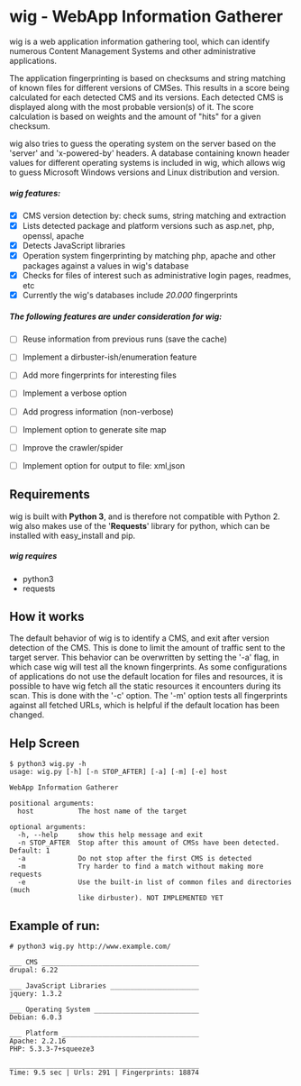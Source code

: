 # wig - WebApp Information Gatherer


wig is a web application information gathering tool, which can identify numerous Content Management Systems and other administrative applications.

The application fingerprinting is based on checksums and string matching of known files for different versions of CMSes. This results in a score being calculated for each detected CMS and its versions. Each detected CMS is displayed along with the most probable version(s) of it. The score calculation is based on weights and the amount of "hits" for a given checksum.

wig also tries to guess the operating system on the server based on the 'server' and 'x-powered-by' headers. A database containing known header values for different operating systems is included in wig, which allows wig to guess Microsoft Windows versions and Linux distribution and version. 

##### wig features:
- [x] CMS version detection by: check sums, string matching and extraction
- [x] Lists detected package and platform versions such as asp.net, php, openssl, apache
- [x] Detects JavaScript libraries
- [x] Operation system fingerprinting by matching php, apache and other packages against a values in wig's database
- [x] Checks for files of interest such as administrative login pages, readmes, etc
- [x] Currently the wig's databases include *20.000* fingerprints

##### The following features are under consideration for wig:
- [ ] Reuse information from previous runs (save the cache)
- [ ] Implement a dirbuster-ish/enumeration feature
- [ ] Add more fingerprints for interesting files
- [ ] Implement a verbose option
- [ ] Add progress information (non-verbose)
- [ ] Implement option to generate site map
- [ ] Improve the crawler/spider
- [ ] Implement option for output to file: xml,json



## Requirements


wig is built with **Python 3**, and is therefore not compatible with Python 2. wig also makes use of the '**Requests**' library for python, which can be installed with easy_install and pip.

##### wig requires
- python3
- requests


## How it works


The default behavior of wig is to identify a CMS, and exit after version detection of the CMS. This is done to limit the amount of traffic sent to the target server.
This behavior can be overwritten by setting the '-a' flag, in which case wig will test all the known fingerprints.
As some configurations of applications do not use the default location for files and resources, it is possible to have wig fetch all the static resources it encounters during its scan. This is done with the '-c' option.
The '-m' option tests all fingerprints against all fetched URLs, which is helpful if the default location has been changed.


## Help Screen

```
$ python3 wig.py -h
usage: wig.py [-h] [-n STOP_AFTER] [-a] [-m] [-e] host

WebApp Information Gatherer

positional arguments:
  host           The host name of the target

optional arguments:
  -h, --help     show this help message and exit
  -n STOP_AFTER  Stop after this amount of CMSs have been detected. Default: 1
  -a             Do not stop after the first CMS is detected
  -m             Try harder to find a match without making more requests
  -e             Use the built-in list of common files and directories (much
                 like dirbuster). NOT IMPLEMENTED YET
```


## Example of run:

```
# python3 wig.py http://www.example.com/  
                                                                            
___ CMS _______________________________________
drupal: 6.22

___ JavaScript Libraries ______________________
jquery: 1.3.2

___ Operating System __________________________
Debian: 6.0.3

___ Platform __________________________________
Apache: 2.2.16
PHP: 5.3.3-7+squeeze3

_______________________________________________
Time: 9.5 sec | Urls: 291 | Fingerprints: 18874
```
